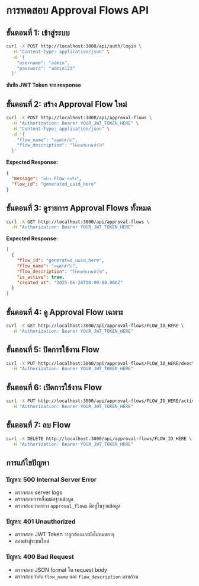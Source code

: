 # การทดสอบ Approval Flows API

## ขั้นตอนที่ 1: เข้าสู่ระบบ

```bash
curl -X POST http://localhost:3000/api/auth/login \
  -H "Content-Type: application/json" \
  -d '{
    "username": "admin",
    "password": "admin123"
  }'
```

**บันทึก JWT Token จาก response**

## ขั้นตอนที่ 2: สร้าง Approval Flow ใหม่

```bash
curl -X POST http://localhost:3000/api/approval-flows \
  -H "Authorization: Bearer YOUR_JWT_TOKEN_HERE" \
  -H "Content-Type: application/json" \
  -d '{
    "flow_name": "อนุมัติทั่วไป",
    "flow_description": "ใช้สำหรับงานทั่วไป"
  }'
```

**Expected Response:**
```json
{
  "message": "สร้าง Flow สำเร็จ",
  "flow_id": "generated_uuid_here"
}
```

## ขั้นตอนที่ 3: ดูรายการ Approval Flows ทั้งหมด

```bash
curl -X GET http://localhost:3000/api/approval-flows \
  -H "Authorization: Bearer YOUR_JWT_TOKEN_HERE"
```

**Expected Response:**
```json
[
  {
    "flow_id": "generated_uuid_here",
    "flow_name": "อนุมัติทั่วไป",
    "flow_description": "ใช้สำหรับงานทั่วไป",
    "is_active": true,
    "created_at": "2025-06-28T10:00:00.000Z"
  }
]
```

## ขั้นตอนที่ 4: ดู Approval Flow เฉพาะ

```bash
curl -X GET http://localhost:3000/api/approval-flows/FLOW_ID_HERE \
  -H "Authorization: Bearer YOUR_JWT_TOKEN_HERE"
```

## ขั้นตอนที่ 5: ปิดการใช้งาน Flow

```bash
curl -X PUT http://localhost:3000/api/approval-flows/FLOW_ID_HERE/deactivate \
  -H "Authorization: Bearer YOUR_JWT_TOKEN_HERE"
```

## ขั้นตอนที่ 6: เปิดการใช้งาน Flow

```bash
curl -X PUT http://localhost:3000/api/approval-flows/FLOW_ID_HERE/activate \
  -H "Authorization: Bearer YOUR_JWT_TOKEN_HERE"
```

## ขั้นตอนที่ 7: ลบ Flow

```bash
curl -X DELETE http://localhost:3000/api/approval-flows/FLOW_ID_HERE \
  -H "Authorization: Bearer YOUR_JWT_TOKEN_HERE"
```

## การแก้ไขปัญหา

### ปัญหา: 500 Internal Server Error
- ตรวจสอบ server logs
- ตรวจสอบการเชื่อมต่อฐานข้อมูล
- ตรวจสอบว่าตาราง `approval_flows` มีอยู่ในฐานข้อมูล

### ปัญหา: 401 Unauthorized
- ตรวจสอบ JWT Token ว่าถูกต้องและยังไม่หมดอายุ
- ลองเข้าสู่ระบบใหม่

### ปัญหา: 400 Bad Request
- ตรวจสอบ JSON format ใน request body
- ตรวจสอบว่าส่ง `flow_name` และ `flow_description` ครบถ้วน
